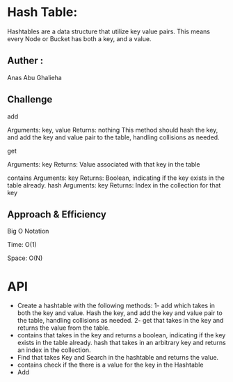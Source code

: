 # Hash Table:
Hashtables are a data structure that utilize key value pairs. This means every Node or Bucket has both a key, and a value.


## Auther :
Anas Abu Ghalieha


## Challenge

add

Arguments: key, value
Returns: nothing
This method should hash the key, and add the key and value pair to the table, handling collisions as needed.

get

Arguments: key
Returns: Value associated with that key in the table

contains
Arguments: key
Returns: Boolean, indicating if the key exists in the table already.
hash
Arguments: key
Returns: Index in the collection for that key


## Approach & Efficiency

Big O Notation

Time: O(1)

Space: O(N)


# API


+ Create a hashtable with the following methods:
1- add which takes in both the key and value. Hash the key, and add the key and value pair to the table, handling collisions as needed.
2- get that takes in the key and returns the value from the table.
+ contains that takes in the key and returns a boolean, indicating if the key exists in the table already.
hash that takes in an arbitrary key and returns an index in the collection.
+ Find that takes Key and Search in the hashtable and returns the value.
+ contains check if the there is a value for the key in the Hashtable
+ Add 